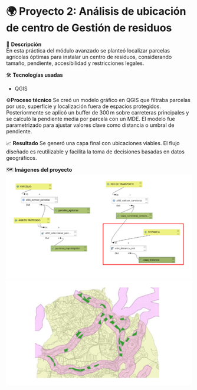 # 🌍 Proyecto 2: Análisis de ubicación de centro de Gestión de residuos

📌 **Descripción**  
En esta práctica del módulo avanzado se planteó localizar parcelas agrícolas óptimas para instalar un centro de residuos, considerando tamaño, pendiente, accesibilidad y restricciones legales.

🛠 **Tecnologías usadas**  
- QGIS

⚙️**Proceso técnico**
Se creó un modelo gráfico en QGIS que filtraba parcelas por uso, superficie y localización fuera de espacios protegidos. Posteriormente se aplicó un buffer de 300 m sobre carreteras principales y se calculó la pendiente media por parcela con un MDE. El modelo fue parametrizado para ajustar valores clave como distancia o umbral de pendiente.

📈 **Resultado**
Se generó una capa final con ubicaciones viables. El flujo diseñado es reutilizable y facilita la toma de decisiones basadas en datos geográficos.

🗺️ **Imágenes del proyecto**  
![Esquema](../proyectos/imagenes/Proyecto2_1.jpg)
![Esquema](../proyectos/imagenes/Proyecto2_2.jpg)
